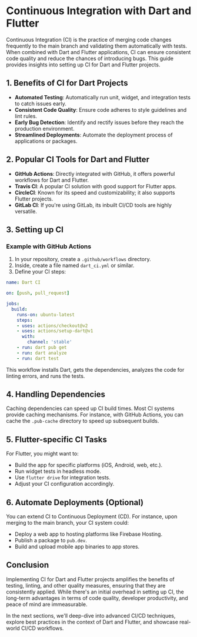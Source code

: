 # Continuous Integration with Dart and Flutter
Continuous Integration (CI) is the practice of merging code changes frequently to the main branch and validating them automatically with tests. When combined with Dart and Flutter applications, CI can ensure consistent code quality and reduce the chances of introducing bugs. This guide provides insights into setting up CI for Dart and Flutter projects.

## 1. Benefits of CI for Dart Projects
* **Automated Testing**: Automatically run unit, widget, and integration tests to catch issues early.
* **Consistent Code Quality**: Ensure code adheres to style guidelines and lint rules.
* **Early Bug Detection**: Identify and rectify issues before they reach the production environment.
* **Streamlined Deployments**: Automate the deployment process of applications or packages.
  
## 2. Popular CI Tools for Dart and Flutter
* **GitHub Actions**: Directly integrated with GitHub, it offers powerful workflows for Dart and Flutter.
* **Travis CI**: A popular CI solution with good support for Flutter apps.
* **CircleCI**: Known for its speed and customizability; it also supports Flutter projects.
* **GitLab CI**: If you're using GitLab, its inbuilt CI/CD tools are highly versatile.

## 3. Setting up CI
### Example with GitHub Actions
1. In your repository, create a `.github/workflows` directory.
2. Inside, create a file named `dart_ci.yml` or similar.
3. Define your CI steps:
```yaml
name: Dart CI

on: [push, pull_request]

jobs:
  build:
    runs-on: ubuntu-latest
    steps:
    - uses: actions/checkout@v2
    - uses: actions/setup-dart@v1
      with:
        channel: 'stable'
    - run: dart pub get
    - run: dart analyze
    - run: dart test
```
This workflow installs Dart, gets the dependencies, analyzes the code for linting errors, and runs the tests.

## 4. Handling Dependencies
Caching dependencies can speed up CI build times. Most CI systems provide caching mechanisms. For instance, with GitHub Actions, you can cache the `.pub-cache` directory to speed up subsequent builds.

## 5. Flutter-specific CI Tasks
For Flutter, you might want to:

* Build the app for specific platforms (iOS, Android, web, etc.).
* Run widget tests in headless mode.
* Use `flutter drive` for integration tests.
* Adjust your CI configuration accordingly.

## 6. Automate Deployments (Optional)
You can extend CI to Continuous Deployment (CD). For instance, upon merging to the main branch, your CI system could:

* Deploy a web app to hosting platforms like Firebase Hosting.
* Publish a package to `pub.dev`.
* Build and upload mobile app binaries to app stores.

## Conclusion
Implementing CI for Dart and Flutter projects amplifies the benefits of testing, linting, and other quality measures, ensuring that they are consistently applied. While there's an initial overhead in setting up CI, the long-term advantages in terms of code quality, developer productivity, and peace of mind are immeasurable.

In the next sections, we'll deep-dive into advanced CI/CD techniques, explore best practices in the context of Dart and Flutter, and showcase real-world CI/CD workflows.


